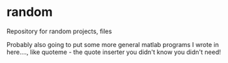 # random
Repository for random projects, files

Probably also going to put some more general matlab programs I wrote in here...., like quoteme - the quote inserter you didn't know you didn't need!
